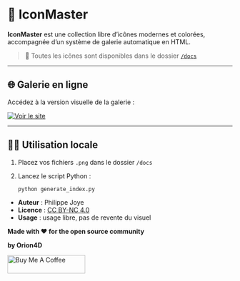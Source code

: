 # 🧰 IconMaster

**IconMaster** est une collection libre d’icônes modernes et colorées, accompagnée d’un système de galerie automatique en HTML.

> 📁 Toutes les icônes sont disponibles dans le dossier [`/docs`](docs)

---

## 🌐 Galerie en ligne

Accédez à la version visuelle de la galerie :

[![Voir le site](https://img.shields.io/badge/%F0%9F%93%8C%20Voir-GitHub%20Pages-blue?logo=github)](https://orion4d.github.io/IconMaster/)

---

## 🧑‍💻 Utilisation locale

1. Placez vos fichiers `.png` dans le dossier `/docs`
2. Lancez le script Python :

   ```bash
   python generate_index.py


- **Auteur** : Philippe Joye
- **Licence** : [CC BY-NC 4.0](https://creativecommons.org/licenses/by-nc/4.0/)
- **Usage** : usage libre, pas de revente du visuel


<p><strong>Made with ❤️ for the open source community</strong></p>

<p><strong>by Orion4D</strong></p>

<a href="https://ko-fi.com/orion4d">
<img src="https://ko-fi.com/img/githubbutton_sm.svg" alt="Buy Me A Coffee" height="41" width="174">
</a>

</div>
